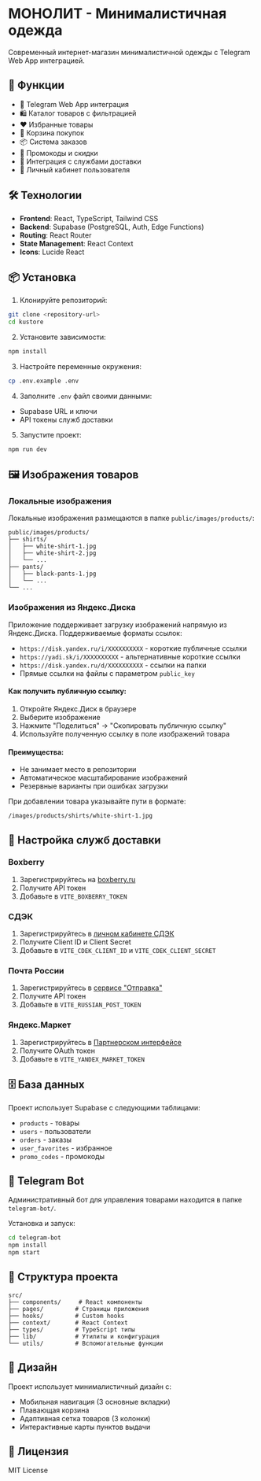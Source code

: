 # МОНОЛИТ - Минималистичная одежда

Современный интернет-магазин минималистичной одежды с Telegram Web App интеграцией.

## 🚀 Функции

- 📱 Telegram Web App интеграция
- 🛍️ Каталог товаров с фильтрацией
- ❤️ Избранные товары
- 🛒 Корзина покупок
- 📦 Система заказов
- 🎫 Промокоды и скидки
- 🚚 Интеграция с службами доставки
- 👤 Личный кабинет пользователя

## 🛠 Технологии

- **Frontend**: React, TypeScript, Tailwind CSS
- **Backend**: Supabase (PostgreSQL, Auth, Edge Functions)
- **Routing**: React Router
- **State Management**: React Context
- **Icons**: Lucide React

## 📦 Установка

1. Клонируйте репозиторий:
```bash
git clone <repository-url>
cd kustore
```

2. Установите зависимости:
```bash
npm install
```

3. Настройте переменные окружения:
```bash
cp .env.example .env
```

4. Заполните `.env` файл своими данными:
- Supabase URL и ключи
- API токены служб доставки

5. Запустите проект:
```bash
npm run dev
```

## 🖼️ Изображения товаров

### Локальные изображения
Локальные изображения размещаются в папке `public/images/products/`:

```
public/images/products/
├── shirts/
│   ├── white-shirt-1.jpg
│   ├── white-shirt-2.jpg
│   └── ...
├── pants/
│   ├── black-pants-1.jpg
│   └── ...
└── ...
```

### Изображения из Яндекс.Диска

Приложение поддерживает загрузку изображений напрямую из Яндекс.Диска. Поддерживаемые форматы ссылок:

- `https://disk.yandex.ru/i/XXXXXXXXXX` - короткие публичные ссылки
- `https://yadi.sk/i/XXXXXXXXXX` - альтернативные короткие ссылки  
- `https://disk.yandex.ru/d/XXXXXXXXXX` - ссылки на папки
- Прямые ссылки на файлы с параметром `public_key`

#### Как получить публичную ссылку:
1. Откройте Яндекс.Диск в браузере
2. Выберите изображение
3. Нажмите "Поделиться" → "Скопировать публичную ссылку"
4. Используйте полученную ссылку в поле изображений товара

#### Преимущества:
- Не занимает место в репозитории
- Автоматическое масштабирование изображений
- Резервные варианты при ошибках загрузки

При добавлении товара указывайте пути в формате:
```
/images/products/shirts/white-shirt-1.jpg
```

## 🚚 Настройка служб доставки

### Boxberry
1. Зарегистрируйтесь на [boxberry.ru](https://boxberry.ru/integration/)
2. Получите API токен
3. Добавьте в `VITE_BOXBERRY_TOKEN`

### СДЭК
1. Зарегистрируйтесь в [личном кабинете СДЭК](https://www.cdek.ru/clients/integrator.html)
2. Получите Client ID и Client Secret
3. Добавьте в `VITE_CDEK_CLIENT_ID` и `VITE_CDEK_CLIENT_SECRET`

### Почта России
1. Зарегистрируйтесь в [сервисе "Отправка"](https://otpravka.pochta.ru/)
2. Получите API токен
3. Добавьте в `VITE_RUSSIAN_POST_TOKEN`

### Яндекс.Маркет
1. Зарегистрируйтесь в [Партнерском интерфейсе](https://partner.market.yandex.ru/)
2. Получите OAuth токен
3. Добавьте в `VITE_YANDEX_MARKET_TOKEN`

## 🗄️ База данных

Проект использует Supabase с следующими таблицами:
- `products` - товары
- `users` - пользователи
- `orders` - заказы
- `user_favorites` - избранное
- `promo_codes` - промокоды

## 🤖 Telegram Bot

Административный бот для управления товарами находится в папке `telegram-bot/`.

Установка и запуск:
```bash
cd telegram-bot
npm install
npm start
```

## 📱 Структура проекта

```
src/
├── components/     # React компоненты
├── pages/         # Страницы приложения
├── hooks/         # Custom hooks
├── context/       # React Context
├── types/         # TypeScript типы
├── lib/           # Утилиты и конфигурация
└── utils/         # Вспомогательные функции
```

## 🎨 Дизайн

Проект использует минималистичный дизайн с:
- Мобильная навигация (3 основные вкладки)
- Плавающая корзина
- Адаптивная сетка товаров (3 колонки)
- Интерактивные карты пунктов выдачи

## 📄 Лицензия

MIT License